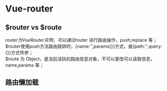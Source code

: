 <!--
 * @Author: your name
 * @Date: 2020-03-17 09:32:20
 * @LastEditTime: 2020-03-17 10:10:11
 * @LastEditors: Please set LastEditors
 * @Description: In User Settings Edit
 * @FilePath: \vue-note\Vue\Vue-router.md
 -->

# Vue-router

## $router vs $route

$router为VueRouter实例，可以通过$router 进行路由操作，push,replace 等；<br/>
$router使用push方法路由跳转时，{name:'',params{}}方式，或{path:'',query:{}}方式传参；<br/>
$route 为 Object，是当前活跃的路由信息对象，不可以更改可以读取信息，name,params 等；

## 路由懒加载
